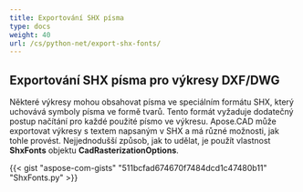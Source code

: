 ```yaml
---
title: Exportování SHX písma
type: docs
weight: 40
url: /cs/python-net/export-shx-fonts/
---
```


## **Exportování SHX písma pro výkresy DXF/DWG**

Některé výkresy mohou obsahovat písma ve speciálním formátu SHX, který uchovává symboly písma ve formě tvarů. Tento formát vyžaduje dodatečný
postup načítání pro každé použité písmo ve výkresu. Apose.CAD může exportovat výkresy s textem napsaným v SHX a má různé možnosti, jak tohle provést. Nejjednodušší způsob, jak to udělat, je použít
vlastnost **ShxFonts** objektu
**CadRasterizationOptions**.

{{< gist "aspose-com-gists" "511bcfad674670f7484dcd1c47480b11" "ShxFonts.py" >}}
